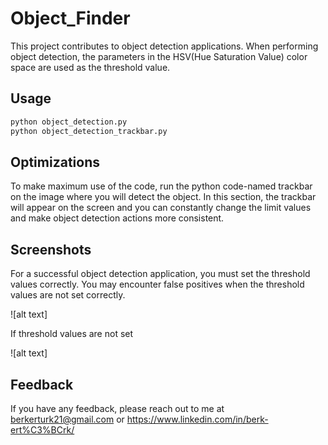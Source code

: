 
# Object_Finder

This project contributes to object detection applications. When performing object detection, the parameters in the HSV(Hue Saturation Value) color space are used as the threshold value.


## Usage

```python
python object_detection.py 
python object_detection_trackbar.py
```


## Optimizations

To make maximum use of the code, run the python code-named trackbar on the image where you will detect the object. In this section, the trackbar will appear on the screen and you can constantly change the limit values ​​and make object detection actions more consistent.


## Screenshots
For a successful object detection application, you must set the threshold values ​​correctly. You may encounter false positives when the threshold values ​​are not set correctly.

![alt text]

If threshold values ​​are not set

![alt text]


## Feedback

If you have any feedback, please reach out to me at berkerturk21@gmail.com or https://www.linkedin.com/in/berk-ert%C3%BCrk/

